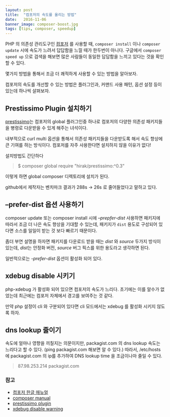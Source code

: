 ```yaml
---
layout: post
title:  "컴포저의 속도를 올리는 방법"
date:   2016-11-06
banner_image: composer-boost.jpg
tags: [tips, composer, speedup]
---
```

PHP 의 의존성 관리도구인 [컴포저](https://getcomposer.org/) 를 사용할 때, `composer install` 이나 `composer update` 시에 속도가 느려서 답답함을 느낄 때가 한두번이 아니다. 구글에서 `composer speed up` 으로 검색을 해보면 많은 사람들이 동일한 답답함을 느끼고 있다는 것을 확인할 수 있다.
 
몇가지 방법을 통해서 조금 더 쾌적하게 사용할 수 있는 방법을 알아보자. 

<!--more-->

컴포저의 속도를 개선할 수 있는 방법은 플러그인과, 커맨드 사용 패턴, 옵션 설정 등이 있는데 하나씩 살펴보자.

## Prestissimo Plugin 설치하기 

[prestissimo](https://github.com/hirak/prestissimo)는 컴포저의 global 플러그인중 하나로 컴포저의 다양한 의존성 패키지들을 병령로 다운받을 수 있게 해주는 녀석이다. 

내부적으로 curl multi 옵션을 통해서 의존성 패키지들을 다운받도록 해서 속도 향상에 큰 기여를 하는 방식이다. 컴포저를 자주 사용한다면 설치하지 않을 이유가 없다! 

설치방법도 간단하다

> $ composer global require "hirak/prestissimo:^0.3"

이렇게 하면 global composer 디렉토리에 설치가 된다.

github에서 제작자는 벤치마크 결과가 288s -> 26s 로 줄어들었다고 말하고 있다.

## –prefer-dist 옵션 사용하기

composer update 또는 composer install 시에  *–prepfer-dist* 사용하면 패키지에 따라서 조금 더 나은 속도 향상을 기대할 수 있는데, 패키지가 `dist` 용도로 구성되어 있다면 소스를 일일이 받는 것 보다 빠르기 때문이다. 

좀더 부연 설명을 하자면 패키지를 다운로드 받을 때는 *dist* 와 *source* 두가지 방식이 있는데, *dist*는 안정화 버전, *source* 버그 픽스를 위한 용도라고 생각하면 된다.

일반적으로는 *-prefer-dist* 옵션이 활성화 되어 있다.

## xdebug disable 시키기

php-xdebug 가 활성화 되어 있으면 컴포저의 속도가 느리다. 초기에는 이를 알수가 없었는데 최근에는 컴포저 자체에서 경고를 보여주는 것 같다. 

만약 php 설정이 cli 와 구분되어 있다면 cli 모드에서는 xdebug 를 활성화 시키지 않도록 하자.

## dns lookup 줄이기

속도에 얼마나 영향을 끼칠지는 의문이지만, packagist.com 의 dns lookup 속도는 느리다고 할 수 있다. (ping packagist.com 해보면 알 수 있다.) 따라서, /etc/hosts 에 packagist.com 의 ip를 추가하여 DNS lookup time 을 조금이나마 줄일 수 있다.
 
> 87.98.253.214 packagist.com


### 참고

 - [컴포저 한글 매뉴얼](http://xpressengine.github.io/Composer-korean-docs/doc/03-cli.md/#install)
 - [composer manual](https://getcomposer.org/doc/03-cli.md#install)
 - [prestissimo plugin](https://github.com/hirak/prestissimo)
 - [xdebug disable warning](https://getcomposer.org/doc/03-cli.md#composer-disable-xdebug-warn)
